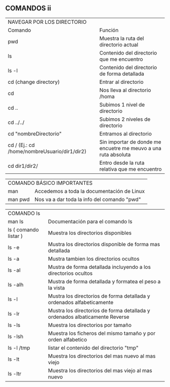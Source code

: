 ## COMANDOS ii

<table>
    <tr>
        <td colspan="2">NAVEGAR POR LOS DIRECTORIO</td>
    </tr>
    <tr>
        <td>Comando</td>
        <td>Función</td>
    </tr>
    <tr>
        <td>pwd</td>
        <td>Muestra la ruta del directorio actual</td>
    </tr>
    <tr>
        <td>ls</td>
        <td>Contenido del directorio que me encuentro</td>
    </tr>
    <tr>
        <td>ls -l</td>
        <td>Contenido del directorio de forma detallada</td>
    </tr>
    <tr>
        <td>cd (change directory)</td>
        <td>Entrar al directorio</td>
    </tr>
    <tr>
        <td>cd</td>
        <td>Nos lleva al directorio /homa</td>
    </tr>
    <tr>
        <td>cd ..</td>
        <td>Subimos 1 nivel de directorio</td>
    </tr>
    <tr>
        <td>cd ../../</td>
        <td>Subimos 2 niveles de directorio</td>
    </tr>
    <tr>
        <td>cd "nombreDirectorio"</td>
        <td>Entramos al directorio</td>
    </tr>
    <tr>
        <td>cd / (Ej.: cd /home/nombreUsuario/dir1/dir2)</td>
        <td>Sin importar de donde me encuetre me meuvo a una ruta absoluta</td>
    </tr>
    <tr>
        <td>cd dir1/dir2/</td>
        <td>Entro desde la ruta relativa que me encuentro</td>
    </tr>
</table>
<table>
    <tr>
        <td colspan="2">COMANDO BÁSICO IMPORTANTES</td>
    </tr>
    <tr>
        <td>man</td>
        <td>Accedemos a toda la documentación de Linux</td>
    </tr>
    <tr>
        <td>man pwd</td>
        <td>Nos va a dar toda la info del comando "pwd"</td>
    </tr>
</table>
<table>
    <tr>
        <td colspan="2">COMANDO ls </td>
    </tr>
    <tr>
        <td>man ls</td>
        <td>Documentación para el comando ls</td>
    </tr>
    <tr>
        <td>ls ( comando listar )</td>
        <td>Muestra los directorios disponibles</td>
    </tr>
    <tr>
        <td>ls -e</td>
        <td>Mustra los directorios disponible de forma mas detallada</td>
    </tr>
    <tr>
        <td>ls -a</td>
        <td>Mustra tambien los directorios ocultos</td>
    </tr>
    <tr>
        <td>ls -al</td>
        <td>Mustra de forma detallada incluyendo a los directorios ocultos</td>
    </tr>
    <tr>
        <td>ls -alh</td>
        <td>Mustra de forma detallada y formatea el peso a la vista</td>
    </tr>
    <tr>
        <td>ls -l</td>
        <td>Mustra los directorios de forma detallada y ordenados alfabeticamente</td>
    </tr>
    <tr>
        <td>ls -lr</td>
        <td>Mustra los directorios de forma detallada y ordenados albaticamente Reverse</td>
    </tr>
    <tr>
        <td>ls -ls</td>
        <td>Muestra los directorios por tamaño</td>
    </tr>
    <tr>
        <td>ls -lsh</td>
        <td>Muestra los ficheros del mismo tamaño y por orden alfabetico</td>
    </tr>
    <tr>
        <td>ls -l /tmp</td>
        <td>listar el contenido del directorio "tmp"</td>
    </tr>
    <tr>
        <td>ls -lt</td>
        <td>Muestra los directorios del mas nuevo al mas viejo</td>
    </tr>
    <tr>
        <td>ls -ltr</td>
        <td>Muestra los directorios del mas viejo al mas nuevo</td>
    </tr>
</table>